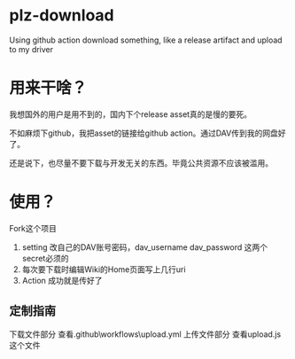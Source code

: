 # plz-download
Using github action download something, like a release artifact and upload to my driver

# 用来干啥？
我想国外的用户是用不到的，国内下个release asset真的是慢的要死。

不如麻烦下github，我把asset的链接给github action。通过DAV传到我的网盘好了。

还是说下，也尽量不要下载与开发无关的东西。毕竟公共资源不应该被滥用。

# 使用？
Fork这个项目
1. setting 改自己的DAV账号密码，dav_username dav_password 这两个secret必须的
2. 每次要下载时编辑Wiki的Home页面写上几行uri
3. Action 成功就是传好了

## 定制指南
下载文件部分 查看.github\workflows\upload.yml 
上传文件部分 查看upload.js 这个文件
